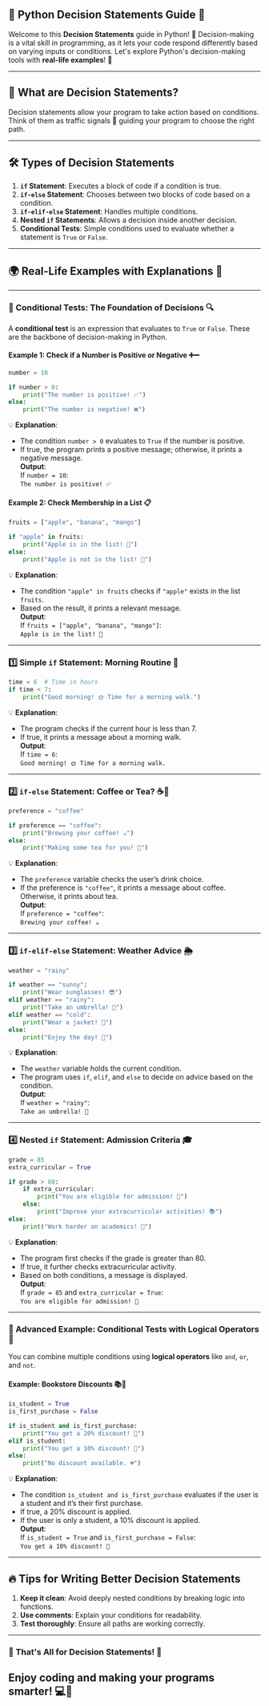 ## 🐍 Python Decision Statements Guide 🚦  

Welcome to this **Decision Statements** guide in Python! 📝 Decision-making is a vital skill in programming, as it lets your code respond differently based on varying inputs or conditions. Let's explore Python's decision-making tools with **real-life examples**! 🌟  

---

## 🎯 What are Decision Statements?  

Decision statements allow your program to take action based on conditions. Think of them as traffic signals 🚦 guiding your program to choose the right path.  

---

## 🛠️ Types of Decision Statements  

1. **`if` Statement**: Executes a block of code if a condition is true.  
2. **`if-else` Statement**: Chooses between two blocks of code based on a condition.  
3. **`if-elif-else` Statement**: Handles multiple conditions.  
4. **Nested `if` Statements**: Allows a decision inside another decision.  
5. **Conditional Tests**: Simple conditions used to evaluate whether a statement is `True` or `False`.  

---

## 🌍 Real-Life Examples with Explanations 🎉  

---

### 🔹 Conditional Tests: The Foundation of Decisions 🔍  

A **conditional test** is an expression that evaluates to `True` or `False`. These are the backbone of decision-making in Python.  

#### Example 1: Check if a Number is Positive or Negative ➕➖  

```python
number = 10

if number > 0:
    print("The number is positive! ✅")
else:
    print("The number is negative! ❌")
```  

💡 **Explanation**:  
- The condition `number > 0` evaluates to `True` if the number is positive.  
- If true, the program prints a positive message; otherwise, it prints a negative message.  
**Output**:  
If `number = 10`:  
`The number is positive! ✅`  

#### Example 2: Check Membership in a List 📋  

```python
fruits = ["apple", "banana", "mango"]

if "apple" in fruits:
    print("Apple is in the list! 🍎")
else:
    print("Apple is not in the list! 🚫")
```  

💡 **Explanation**:  
- The condition `"apple" in fruits` checks if `"apple"` exists in the list `fruits`.  
- Based on the result, it prints a relevant message.  
**Output**:  
If `fruits = ["apple", "banana", "mango"]`:  
`Apple is in the list! 🍎`  

---

### 1️⃣ Simple `if` Statement: Morning Routine 🌅  

```python
time = 6  # Time in hours
if time < 7:
    print("Good morning! 🌞 Time for a morning walk.")
```  

💡 **Explanation**:  
- The program checks if the current hour is less than 7.  
- If true, it prints a message about a morning walk.  
**Output**:  
If `time = 6`:  
`Good morning! 🌞 Time for a morning walk.`  

---

### 2️⃣ `if-else` Statement: Coffee or Tea? ☕🍵  

```python
preference = "coffee"

if preference == "coffee":
    print("Brewing your coffee! ☕")
else:
    print("Making some tea for you! 🍵")
```  

💡 **Explanation**:  
- The `preference` variable checks the user’s drink choice.  
- If the preference is `"coffee"`, it prints a message about coffee. Otherwise, it prints about tea.  
**Output**:  
If `preference = "coffee"`:  
`Brewing your coffee! ☕`  

---

### 3️⃣ `if-elif-else` Statement: Weather Advice 🌦️  

```python
weather = "rainy"

if weather == "sunny":
    print("Wear sunglasses! 😎")
elif weather == "rainy":
    print("Take an umbrella! 🌂")
elif weather == "cold":
    print("Wear a jacket! 🧥")
else:
    print("Enjoy the day! 🌟")
```  

💡 **Explanation**:  
- The `weather` variable holds the current condition.  
- The program uses `if`, `elif`, and `else` to decide on advice based on the condition.  
**Output**:  
If `weather = "rainy"`:  
`Take an umbrella! 🌂`  

---

### 4️⃣ Nested `if` Statement: Admission Criteria 🎓  

```python
grade = 85
extra_curricular = True

if grade > 80:
    if extra_curricular:
        print("You are eligible for admission! 🎉")
    else:
        print("Improve your extracurricular activities! 📚")
else:
    print("Work harder on academics! 💪")
```  

💡 **Explanation**:  
- The program first checks if the grade is greater than 80.  
- If true, it further checks extracurricular activity.  
- Based on both conditions, a message is displayed.  
**Output**:  
If `grade = 85` and `extra_curricular = True`:  
`You are eligible for admission! 🎉`  

---

### 🔹 Advanced Example: Conditional Tests with Logical Operators 🔗  

You can combine multiple conditions using **logical operators** like `and`, `or`, and `not`.  

#### Example: Bookstore Discounts 📚💸  

```python
is_student = True
is_first_purchase = False

if is_student and is_first_purchase:
    print("You get a 20% discount! 🎉")
elif is_student:
    print("You get a 10% discount! 🤑")
else:
    print("No discount available. 💔")
```  

💡 **Explanation**:  
- The condition `is_student and is_first_purchase` evaluates if the user is a student and it’s their first purchase.  
- If true, a 20% discount is applied.  
- If the user is only a student, a 10% discount is applied.  
**Output**:  
If `is_student = True` and `is_first_purchase = False`:  
`You get a 10% discount! 🤑`  

---  

## 🔥 Tips for Writing Better Decision Statements  

1. **Keep it clean**: Avoid deeply nested conditions by breaking logic into functions.  
2. **Use comments**: Explain your conditions for readability.  
3. **Test thoroughly**: Ensure all paths are working correctly.  

---

### 🌟 That's All for Decision Statements! 🎉  

Enjoy coding and making your programs smarter! 💻🐍 
---
